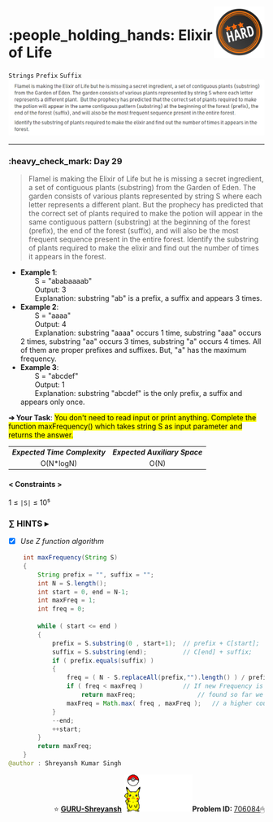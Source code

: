 <img align='right' src="https://github.com/guru-shreyansh/GeeksforGeeks-30-Days-of-Code/blob/main/!DOC!/Hard%233.png" width="100">
<h1>:people_holding_hands: Elixir of Life</h1>

`Strings`
`Prefix`
`Suffix`
<img align='centre' src="https://github.com/guru-shreyansh/GeeksforGeeks-30-Days-of-Code/blob/main/Day%3C29%3E/D29.png">
________________________________________________________________________________________________________________________________________________________
<h3>:heavy_check_mark: Day 29</h3>
<blockquote>Flamel is making the Elixir of Life but he is missing a secret ingredient, a set of contiguous plants (substring) from the Garden of Eden. The garden consists of various plants represented by string S where each letter represents a different plant.  But the prophecy has predicted that the correct set of plants required to make the potion will appear in the same contiguous pattern (substring) at the beginning of the forest (prefix), the end of the forest (suffix), and will also be the most frequent sequence present in the entire forest.
Identify the substring of plants required to make the elixir and find out the number of times it appears in the forest.</blockquote>

* **Example 1**:<br>
&emsp;&emsp;S = "ababaaaab"<br>
&emsp;&emsp;Output: 3<br>
&emsp;&emsp;Explanation: substring "ab" is a prefix, a suffix and appears 3 times.<br>
* **Example 2**:<br>
&emsp;&emsp;S = "aaaa"<br>
&emsp;&emsp;Output: 4<br>
&emsp;&emsp;Explanation: substring "aaaa" occurs 1 time, substring "aaa" occurs 2 times, substring "aa" occurs 3 times, substring "a" occurs 4 times. All of them are proper prefixes and suffixes. But, "a" has the maximum frequency.<br>
* **Example 3**:<br>
&emsp;&emsp;S = "abcdef"<br>
&emsp;&emsp;Output: 1<br>
&emsp;&emsp;Explanation: substring "abcdef" is the only prefix, a suffix and appears only once.<br>

**➔ Your Task**:
<mark>You don't need to read input or print anything. Complete the function maxFrequency() which takes string S as input parameter and returns the answer.</mark>

<table align="center">
      <tr><td><em><b>Expected Time Complexity</td> <td><em><b>Expected Auxiliary Space</td></tr>
      <tr><td align="center">O(N*logN)</td> <td align="center">O(N)</td></tr>
</table>

#### < Constraints >
1  ≤ ` |S| ` ≤  10⁵<br>

###      ∑ HINTS ▸
- [x] _Use Z function algorithm_
```java
    int maxFrequency(String S)
    {
        String prefix = "", suffix = "";
        int N = S.length();
        int start = 0, end = N-1;
        int maxFreq = 1;
        int freq = 0;
        
        while ( start <= end )
        {
            prefix = S.substring(0 , start+1);  // prefix + C[start];
            suffix = S.substring(end);          // C[end] + suffix;
            if ( prefix.equals(suffix) )
            {
                freq = ( N - S.replaceAll(prefix,"").length() ) / prefix.length();
                if ( freq < maxFreq )           // If new Frequency is < Max Frequency
                    return maxFreq;                 // found so far we can't get
                maxFreq = Math.max( freq , maxFreq );   // a higher count
            }
            --end;
            ++start;
        }
        return maxFreq;
    }
@author : Shreyansh Kumar Singh
```
<p align="right"> ⭐️ <a href="https://github.com/GURU-Shreyansh" target="_blank"> <b>GURU-Shreyansh</b></a>
      <img src="https://github.com/guru-shreyansh/GeeksforGeeks-30-Days-of-Code/blob/main/!DOC!/GIF--Pika-Wiggles-aoydQ5HRJUAbm.gif" width="135"><b>Problem ID: </b><a href="https://practice.geeksforgeeks.org/problems/20290dc4188d384ae1f17d6a14bd2c95ea7012a8/1/?track=30-DOC-day-29&batchId=320" align="left">706084</a>🖱</p>
<!--
#GURU ツ
-->
